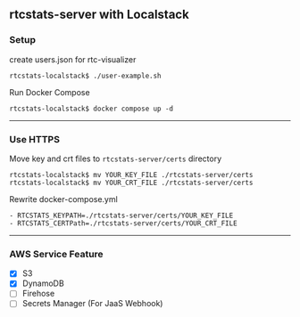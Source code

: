 ## rtcstats-server with Localstack


### Setup

create users.json for rtc-visualizer
```shell
rtcstats-localstack$ ./user-example.sh
```

Run Docker Compose
```shell
rtcstats-localstack$ docker compose up -d
```
---

### Use HTTPS

Move key and crt files to `rtcstats-server/certs` directory
```shell
rtcstats-localstack$ mv YOUR_KEY_FILE ./rtcstats-server/certs
rtcstats-localstack$ mv YOUR_CRT_FILE ./rtcstats-server/certs
```

Rewrite docker-compose.yml
```
- RTCSTATS_KEYPATH=./rtcstats-server/certs/YOUR_KEY_FILE
- RTCSTATS_CERTPath=./rtcstats-server/certs/YOUR_CRT_FILE
```

---
### AWS Service Feature
- [x] S3
- [x] DynamoDB
- [ ] Firehose
- [ ] Secrets Manager (For JaaS Webhook)